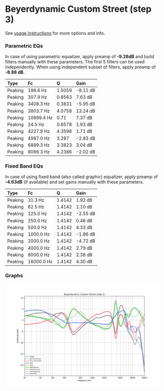 # Beyerdynamic Custom Street (step 3)
See [usage instructions](https://github.com/jaakkopasanen/AutoEq#usage) for more options and info.

### Parametric EQs
In case of using parametric equalizer, apply preamp of **-9.28dB** and build filters manually
with these parameters. The first 5 filters can be used independently.
When using independent subset of filters, apply preamp of **-8.88 dB**.

| Type    | Fc         |      Q | Gain     |
|:--------|:-----------|:-------|:---------|
| Peaking | 198.6 Hz   | 1.5059 | -8.11 dB |
| Peaking | 307.9 Hz   | 0.8563 | 7.63 dB  |
| Peaking | 3408.3 Hz  | 0.3831 | -5.95 dB |
| Peaking | 3803.7 Hz  | 4.0758 | 13.24 dB |
| Peaking | 10699.4 Hz | 0.71   | 7.37 dB  |
| Peaking | 24.5 Hz    | 0.6578 | 1.93 dB  |
| Peaking | 4227.9 Hz  | 4.3598 | 1.71 dB  |
| Peaking | 4987.0 Hz  | 3.287  | -2.83 dB |
| Peaking | 6889.3 Hz  | 3.3823 | 3.04 dB  |
| Peaking | 8086.3 Hz  | 4.2386 | -2.02 dB |

### Fixed Band EQs
In case of using fixed band (also called graphic) equalizer, apply preamp of **-4.63dB**
(if available) and set gains manually with these parameters.

| Type    | Fc         |      Q | Gain     |
|:--------|:-----------|:-------|:---------|
| Peaking | 31.3 Hz    | 1.4142 | 1.92 dB  |
| Peaking | 62.5 Hz    | 1.4142 | 1.10 dB  |
| Peaking | 125.0 Hz   | 1.4142 | -2.55 dB |
| Peaking | 250.0 Hz   | 1.4142 | 0.46 dB  |
| Peaking | 500.0 Hz   | 1.4142 | 4.33 dB  |
| Peaking | 1000.0 Hz  | 1.4142 | -1.86 dB |
| Peaking | 2000.0 Hz  | 1.4142 | -4.72 dB |
| Peaking | 4000.0 Hz  | 1.4142 | 2.79 dB  |
| Peaking | 8000.0 Hz  | 1.4142 | 2.38 dB  |
| Peaking | 16000.0 Hz | 1.4142 | 4.30 dB  |

### Graphs
![](./Beyerdynamic%20Custom%20Street%20(step%203).png)